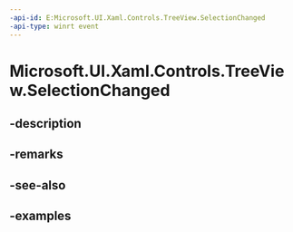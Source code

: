 ```yaml
---
-api-id: E:Microsoft.UI.Xaml.Controls.TreeView.SelectionChanged
-api-type: winrt event
---
```


# Microsoft.UI.Xaml.Controls.TreeView.SelectionChanged

<!--
public event Windows.Foundation.TypedEventHandler<Microsoft.UI.Xaml.Controls.TreeView,Microsoft.UI.Xaml.Controls.TreeViewSelectionChangedEventArgs> SelectionChanged;
-->


## -description

## -remarks

## -see-also

## -examples


